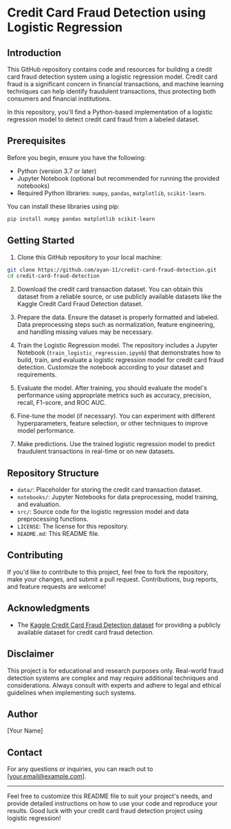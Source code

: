 # Credit Card Fraud Detection using Logistic Regression

## Introduction

This GitHub repository contains code and resources for building a credit card fraud detection system using a logistic regression model. Credit card fraud is a significant concern in financial transactions, and machine learning techniques can help identify fraudulent transactions, thus protecting both consumers and financial institutions.

In this repository, you'll find a Python-based implementation of a logistic regression model to detect credit card fraud from a labeled dataset.

## Prerequisites

Before you begin, ensure you have the following:

- Python (version 3.7 or later)
- Jupyter Notebook (optional but recommended for running the provided notebooks)
- Required Python libraries: `numpy`, `pandas`, `matplotlib`, `scikit-learn`.

You can install these libraries using pip:

```bash
pip install numpy pandas matplotlib scikit-learn
```

## Getting Started

1. Clone this GitHub repository to your local machine:

```bash
git clone https://github.com/ayan-11/credit-card-fraud-detection.git
cd credit-card-fraud-detection
```

2. Download the credit card transaction dataset. You can obtain this dataset from a reliable source, or use publicly available datasets like the Kaggle Credit Card Fraud Detection dataset.

3. Prepare the data. Ensure the dataset is properly formatted and labeled. Data preprocessing steps such as normalization, feature engineering, and handling missing values may be necessary.

4. Train the Logistic Regression model. The repository includes a Jupyter Notebook (`train_logistic_regression.ipynb`) that demonstrates how to build, train, and evaluate a logistic regression model for credit card fraud detection. Customize the notebook according to your dataset and requirements.

5. Evaluate the model. After training, you should evaluate the model's performance using appropriate metrics such as accuracy, precision, recall, F1-score, and ROC AUC.

6. Fine-tune the model (if necessary). You can experiment with different hyperparameters, feature selection, or other techniques to improve model performance.

7. Make predictions. Use the trained logistic regression model to predict fraudulent transactions in real-time or on new datasets.

## Repository Structure

- `data/`: Placeholder for storing the credit card transaction dataset.
- `notebooks/`: Jupyter Notebooks for data preprocessing, model training, and evaluation.
- `src/`: Source code for the logistic regression model and data preprocessing functions.
- `LICENSE`: The license for this repository.
- `README.md`: This README file.

## Contributing

If you'd like to contribute to this project, feel free to fork the repository, make your changes, and submit a pull request. Contributions, bug reports, and feature requests are welcome!

## Acknowledgments

- The [Kaggle Credit Card Fraud Detection dataset](https://www.kaggle.com/mlg-ulb/creditcardfraud) for providing a publicly available dataset for credit card fraud detection.

## Disclaimer

This project is for educational and research purposes only. Real-world fraud detection systems are complex and may require additional techniques and considerations. Always consult with experts and adhere to legal and ethical guidelines when implementing such systems.

## Author

[Your Name]

## Contact

For any questions or inquiries, you can reach out to [your.email@example.com].

---

Feel free to customize this README file to suit your project's needs, and provide detailed instructions on how to use your code and reproduce your results. Good luck with your credit card fraud detection project using logistic regression!

